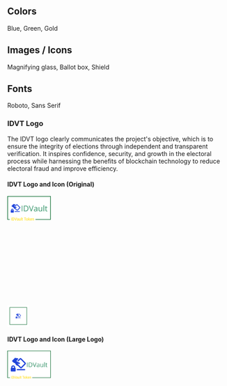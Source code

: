 ## Colors
Blue, Green, Gold


## Images / Icons
Magnifying glass, Ballot box, Shield


## Fonts
Roboto, Sans Serif


### IDVT Logo

The IDVT logo clearly communicates the project's objective, which is to ensure the integrity of elections through independent and transparent verification. It inspires confidence, security, and growth in the electoral process while harnessing the benefits of blockchain technology to reduce electoral fraud and improve efficiency.

<!--
### Logo 1: Ornate Shield
<div style="width:250px; height:250px">
<img text="Ornate Center Shield" src="https://github.com/IDVault-2023/capstone-g2-2023/blob/5e30551400c967ede3b6bb3d52c81d9d63a0c5cb/logo/shield-ornate-center.jpg" alt="IDVT Ornate Center Shield" width="25%" ></i>
</div>

### Logo 2: Shield with Rays
<div style="width:250px; height:250px">
<img text="Shield with Rays" src="https://github.com/IDVault-2023/capstone-g2-2023/blob/5e30551400c967ede3b6bb3d52c81d9d63a0c5cb/logo/shield-idvt-rays.jpg" alt="IDVT Shield with Rays" width="25%" ></i>
</div>

### Logo 3: Simple Full
-->
#### IDVT Logo and Icon (Original)
<div style="width:250px; height:250px">
<img text="IDVT LOGO" src="https://github.com/IDVault-2023/capstone-g2-2023/blob/5e30551400c967ede3b6bb3d52c81d9d63a0c5cb/logo/IDVT-simple.png" alt="IDVT Full Logo" width="40%" ></i>
</div>
<div style="width:50px; height:50px">
<img text="IDVT LOGO ICON" src="https://github.com/IDVault-2023/capstone-g2-2023/blob/d0b0f7e625f73af928b50324987cb7f85b240740/logo/IDVT-icon.png" ></i>
</div>

#### IDVT Logo and Icon (Large Logo)
<div style="width:250px; height:250px">
<img text="IDVT LOGO" src="https://github.com/IDVault-2023/capstone-g2-2023/blob/09716820baacf91a7502cb59cb447415da18fdac/logo/IDVT-logo-color.png" alt="IDVT Full Logo" width="40%" ></i>
</div>


